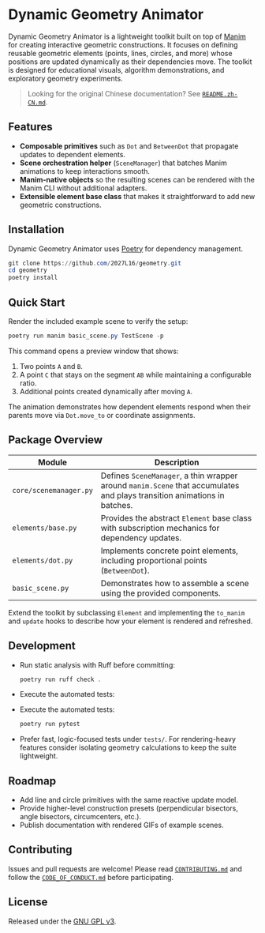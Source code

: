 # Dynamic Geometry Animator

Dynamic Geometry Animator is a lightweight toolkit built on top of [Manim](https://www.manim.community/) for creating interactive geometric constructions. It focuses on defining reusable geometric elements (points, lines, circles, and more) whose positions are updated dynamically as their dependencies move. The toolkit is designed for educational visuals, algorithm demonstrations, and exploratory geometry experiments.

> Looking for the original Chinese documentation? See [`README.zh-CN.md`](README.zh-CN.md).

## Features
- **Composable primitives** such as `Dot` and `BetweenDot` that propagate updates to dependent elements.
- **Scene orchestration helper** (`SceneManager`) that batches Manim animations to keep interactions smooth.
- **Manim-native objects** so the resulting scenes can be rendered with the Manim CLI without additional adapters.
- **Extensible element base class** that makes it straightforward to add new geometric constructions.

## Installation

Dynamic Geometry Animator uses [Poetry](https://python-poetry.org/) for dependency management.

```powershell
git clone https://github.com/2027L16/geometry.git
cd geometry
poetry install
```


## Quick Start

Render the included example scene to verify the setup:

```powershell
poetry run manim basic_scene.py TestScene -p
```

This command opens a preview window that shows:

1. Two points `A` and `B`.
2. A point `C` that stays on the segment `AB` while maintaining a configurable ratio.
3. Additional points created dynamically after moving `A`.

The animation demonstrates how dependent elements respond when their parents move via `Dot.move_to` or coordinate assignments.

## Package Overview

| Module | Description |
| --- | --- |
| `core/scenemanager.py` | Defines `SceneManager`, a thin wrapper around `manim.Scene` that accumulates and plays transition animations in batches. |
| `elements/base.py` | Provides the abstract `Element` base class with subscription mechanics for dependency updates. |
| `elements/dot.py` | Implements concrete point elements, including proportional points (`BetweenDot`). |
| `basic_scene.py` | Demonstrates how to assemble a scene using the provided components. |

Extend the toolkit by subclassing `Element` and implementing the `to_manim` and `update` hooks to describe how your element is rendered and refreshed.

## Development

- Run static analysis with Ruff before committing:

	```powershell
	poetry run ruff check .
	```

- Execute the automated tests:

- Execute the automated tests:

	```powershell
	poetry run pytest
	```

- Prefer fast, logic-focused tests under `tests/`. For rendering-heavy features consider isolating geometry calculations to keep the suite lightweight.

## Roadmap
- Add line and circle primitives with the same reactive update model.
- Provide higher-level construction presets (perpendicular bisectors, angle bisectors, circumcenters, etc.).
- Publish documentation with rendered GIFs of example scenes.

## Contributing
Issues and pull requests are welcome! Please read [`CONTRIBUTING.md`](CONTRIBUTING.md) and follow the [`CODE_OF_CONDUCT.md`](CODE_OF_CONDUCT.md) before participating.

## License

Released under the [GNU GPL v3](LICENSE).
